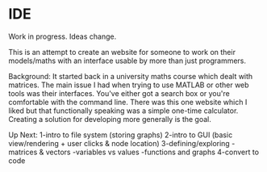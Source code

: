 # IDE
Work in progress. Ideas change.

This is an attempt to create an website for someone to work on their models/maths with an interface usable by more than just programmers.

Background: It started back in a university maths course which dealt with matrices. The main issue I had when trying to use MATLAB or other web tools was their interfaces. You've either got a search box or you're comfortable with the command line. There was this one website which I liked but that functionally speaking was a simple one-time calculator. Creating a solution for developing more generally is the goal.

Up Next:
1-intro to file system (storing graphs)
2-intro to GUI (basic view/rendering + user clicks & node location)
3-defining/exploring
  -matrices & vectors
  -variables vs values
  -functions and graphs
4-convert to code
